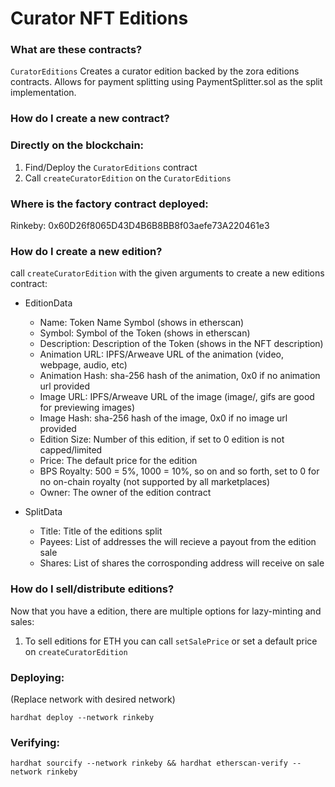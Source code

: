 # Curator NFT Editions

### What are these contracts?
`CuratorEditions`
   Creates a curator edition backed by the zora editions contracts. Allows for payment splitting using PaymentSplitter.sol as the split implementation.

### How do I create a new contract?

### Directly on the blockchain:
1. Find/Deploy the `CuratorEditions` contract
2. Call `createCuratorEdition` on the `CuratorEditions`


### Where is the factory contract deployed:

Rinkeby: 0x60D26f8065D43D4B6B8BB8f03aefe73A220461e3

### How do I create a new edition?

call `createCuratorEdition` with the given arguments to create a new editions contract:

- EditionData
    - Name: Token Name Symbol (shows in etherscan)
    - Symbol: Symbol of the Token (shows in etherscan)
    - Description: Description of the Token (shows in the NFT description)
    - Animation URL: IPFS/Arweave URL of the animation (video, webpage, audio, etc)
    - Animation Hash: sha-256 hash of the animation, 0x0 if no animation url provided
    - Image URL: IPFS/Arweave URL of the image (image/, gifs are good for previewing images)
    - Image Hash: sha-256 hash of the image, 0x0 if no image url provided
    - Edition Size: Number of this edition, if set to 0 edition is not capped/limited
    - Price: The default price for the edition
    - BPS Royalty: 500 = 5%, 1000 = 10%, so on and so forth, set to 0 for no on-chain royalty (not supported by all marketplaces)
    - Owner: The owner of the edition contract

- SplitData
    - Title: Title of the editions split
    - Payees: List of addresses the will recieve a payout from the edition sale
    - Shares: List of shares the corrosponding address will receive on sale

### How do I sell/distribute editions?

Now that you have a edition, there are multiple options for lazy-minting and sales:

1. To sell editions for ETH you can call `setSalePrice` or set a default price on `createCuratorEdition`

### Deploying:
(Replace network with desired network)

`hardhat deploy --network rinkeby`

### Verifying:

`hardhat sourcify --network rinkeby && hardhat etherscan-verify --network rinkeby`
